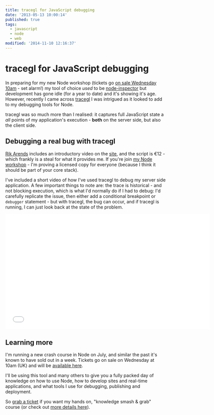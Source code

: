 ```yaml
---
title: tracegl for JavaScript debugging
date: '2013-05-13 10:00:14'
published: true
tags:
  - javascript
  - node
  - web
modified: '2014-11-10 12:16:37'
---
```

# tracegl for JavaScript debugging

In preparing for my new Node workshop (tickets go [on sale Wednesday 10am](https://leftlogic.stagehq.com/events/2287) - set alarm!) my tool of choice *used* to be [node-inspector](https://github.com/dannycoates/node-inspector) but development has gone idle (for a year to date) and it's showing it's age. However, recently I came across [tracegl](http://trace.gl) I was intrigued as it looked to add to my debugging tools for Node.

tracegl was so much more than I realised: it captures full JavaScript state a *all* points of my application's execution - **both** on the server side, but also the client side.

<!-- more -->

## Debugging a real bug with tracegl

[Rik Arends](http://twitter.com/rikarends) includes an introductory video on the [site](http://trace.gl), and the script is €12 - which frankly is a steal for what it provides me. If you're join [my Node workshop](https://leftlogic.stagehq.com/events/2287) - I'm proving a licensed copy for everyone (because I think it should be part of your core stack).

I've included a short video of how I've used tracegl to debug my server side application. A few important things to note are: the trace is historical - and not blocking execution, which is what I'd normally do if I had to debug: I'd carefully replicate the issue, then either add a conditional breakpoint or `debugger` statement - but with tracegl, the bug can occur, and if tracegl is running, I can just look back at the state of the problem.

<iframe width="640" height="360" src="//www.youtube.com/embed/TW6uMJtbVrk?rel=0" frameborder="0" allowfullscreen></iframe>

## Learning more

I'm running a new crash course in Node on July, and similar the past it's known to have sold out in a week. Tickets go on sale on Wednesday at 10am (UK) and will be [available here](https://leftlogic.stagehq.com/events/2287).

I'll be using this tool and many others to give you a fully packed day of knowledge on how to use Node, how to develop sites and real-time applications, and what tools I use for debugging, publishing and deployment.

So [grab a ticket](https://leftlogic.stagehq.com/events/2287) if you want my hands on, "knowledge smash & grab" course (or check out [more details here](http://leftlogic.com/training#node1day)).
